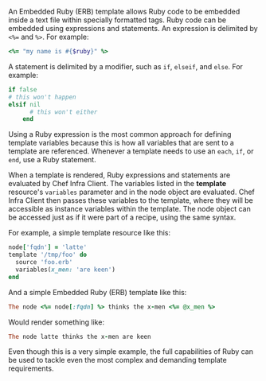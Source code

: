 An Embedded Ruby (ERB) template allows Ruby code to be embedded inside a
text file within specially formatted tags. Ruby code can be embedded
using expressions and statements. An expression is delimited by `<%=`
and `%>`. For example:

``` ruby
<%= "my name is #{$ruby}" %>
```

A statement is delimited by a modifier, such as `if`, `elseif`, and
`else`. For example:

``` ruby
if false
# this won't happen
elsif nil
      # this won't either
    end
```

Using a Ruby expression is the most common approach for defining
template variables because this is how all variables that are sent to a
template are referenced. Whenever a template needs to use an `each`,
`if`, or `end`, use a Ruby statement.

When a template is rendered, Ruby expressions and statements are
evaluated by Chef Infra Client. The variables listed in the **template**
resource's `variables` parameter and in the node object are evaluated.
Chef Infra Client then passes these variables to the template, where
they will be accessible as instance variables within the template. The
node object can be accessed just as if it were part of a recipe, using
the same syntax.

For example, a simple template resource like this:

``` ruby
node['fqdn'] = 'latte'
template '/tmp/foo' do
  source 'foo.erb'
  variables(x_men: 'are keen')
end
```

And a simple Embedded Ruby (ERB) template like this:

``` ruby
The node <%= node[:fqdn] %> thinks the x-men <%= @x_men %>
```

Would render something like:

``` ruby
The node latte thinks the x-men are keen
```

Even though this is a very simple example, the full capabilities of Ruby
can be used to tackle even the most complex and demanding template
requirements.